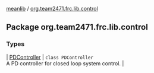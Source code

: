 [meanlib](../index.md) / [org.team2471.frc.lib.control](./index.md)

## Package org.team2471.frc.lib.control

### Types

| [PDController](-p-d-controller/index.md) | `class PDController`<br>A PD controller for closed loop system control. |

